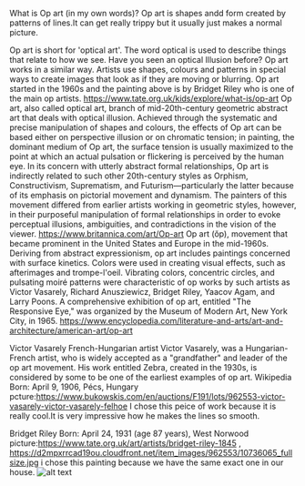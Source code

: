 What is Op art (in my own words)?
Op art is shapes andd form created by patterns of lines.It can get really trippy but it usually just makes a 
normal picture.

Op art is short for 'optical art'. The word optical is used to describe things that relate to how we see. Have you seen an optical Illusion before? 
Op art works in a similar way.
Artists use shapes, colours and patterns in special ways to create images that look as if they are moving or blurring. 
Op art started in the 1960s and the painting above is by Bridget Riley who is one of the main op artists.
https://www.tate.org.uk/kids/explore/what-is/op-art
Op art, also called optical art, branch of mid-20th-century geometric abstract art that deals with optical illusion. Achieved through the systematic 
and precise manipulation of shapes and colours, the effects of Op art can be based either on perspective 
illusion or on chromatic tension; in painting, the dominant medium of Op art, the surface tension is usually maximized to
the point at which an actual pulsation or flickering is perceived by the human eye. In its concern with utterly abstract formal relationships, 
Op art is indirectly related to such other 20th-century styles as Orphism, Constructivism, Suprematism, and Futurism—particularly the latter because of 
its emphasis on pictorial movement and dynamism. The painters of this movement differed from earlier artists working in geometric styles, however, in their 
purposeful manipulation of formal relationships in order to evoke perceptual illusions, ambiguities, and contradictions in the vision of the viewer.
https://www.britannica.com/art/Op-art
Op art (ŏp), movement that became prominent in the United States and Europe in the mid-1960s. 
Deriving from abstract expressionism, op art includes paintings concerned with surface kinetics.
Colors were used in creating visual effects, such as afterimages and trompe-l'oeil. 
Vibrating colors, concentric circles, and pulsating moiré patterns were characteristic of op works by such artists as Victor Vasarely, 
Richard Anusziewicz, Bridget Riley, Yaacov Agam, and Larry Poons. A comprehensive exhibition of op art, entitled 
"The Responsive Eye," was organized by the Museum of Modern Art, New York City, in 1965.
https://www.encyclopedia.com/literature-and-arts/art-and-architecture/american-art/op-art

Victor Vasarely
French-Hungarian artist
Victor Vasarely, was a Hungarian-French artist, who is widely accepted as a "grandfather" and leader of the op art movement. His work entitled Zebra, created in the 1930s, is considered by some to be one of the earliest examples of op art. Wikipedia
Born: April 9, 1906, Pécs, Hungary
pcture:https://www.bukowskis.com/en/auctions/F191/lots/962553-victor-vasarely-victor-vasarely-felhoe
I chose this peice of work because it is really cool.It is very impressive how he makes the lines so smooth.

Bridget Riley
Born: April 24, 1931 (age 87 years), West Norwood
picture:https://www.tate.org.uk/art/artists/bridget-riley-1845 , https://d2mpxrrcad19ou.cloudfront.net/item_images/962553/10736065_fullsize.jpg
i chose this painting because we have the same exact one in our house.
![alt text](https://d2mpxrrcad19ou.cloudfront.net/item_images/962553/10736064_bukobject.jpg)
